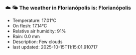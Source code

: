 ### ☁️ 🌤️  The weather in Florianópolis is: Florianópolis

- Temperature: 17.01°C
- On flesh: 17.14°C
- Relative air humidity: 91%
- Rain: 0.0 mm
- Description: Few clouds
- last updated: 2025-10-15T11:15:01.910717
